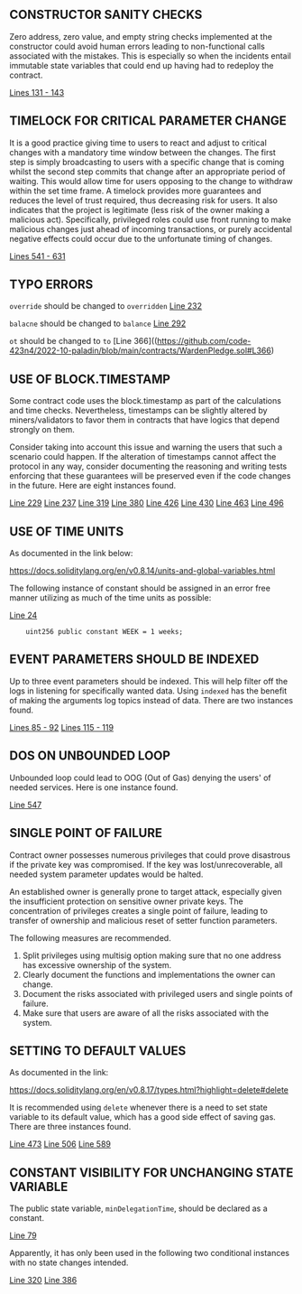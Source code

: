 ## CONSTRUCTOR SANITY CHECKS
Zero address, zero value, and empty string checks implemented at the constructor could avoid human errors leading to non-functional calls associated with the mistakes. This is especially so when the incidents entail immutable state variables that could end up having had to redeploy the contract.

[Lines 131 - 143](https://github.com/code-423n4/2022-10-paladin/blob/main/contracts/WardenPledge.sol#L131-L143)

## TIMELOCK FOR CRITICAL PARAMETER CHANGE
It is a good practice giving time to users to react and adjust to critical changes with a mandatory time window between the changes. The first step is simply broadcasting to users with a specific change that is coming whilst the second step commits that change after an appropriate period of waiting. This would allow time for users opposing to the change to withdraw within the set time frame. A timelock provides more guarantees and reduces the level of trust required, thus decreasing risk for users. It also indicates that the project is legitimate (less risk of the owner making a malicious act). Specifically, privileged roles could use front running to make malicious changes just ahead of incoming transactions, or purely accidental negative effects could occur due to the unfortunate timing of changes.

[Lines 541 - 631](https://github.com/code-423n4/2022-10-paladin/blob/main/contracts/WardenPledge.sol#L541-L631)

## TYPO ERRORS
`override` should be changed to `overridden`
[Line 232](https://github.com/code-423n4/2022-10-paladin/blob/main/contracts/WardenPledge.sol#L232)

`balacne` should be changed to `balance`
[Line 292](https://github.com/code-423n4/2022-10-paladin/blob/main/contracts/WardenPledge.sol#L292)

`ot` should be changed to `to`
[Line 366]((https://github.com/code-423n4/2022-10-paladin/blob/main/contracts/WardenPledge.sol#L366)

## USE OF BLOCK.TIMESTAMP
Some contract code uses the block.timestamp as part of the calculations and time checks. Nevertheless, timestamps can be slightly altered by miners/validators to favor them in contracts that have logics that depend strongly on them.

Consider taking into account this issue and warning the users that such a scenario could happen. If the alteration of timestamps cannot affect the protocol in any way, consider documenting the reasoning and writing tests enforcing that these guarantees will be preserved even if the code changes in the future. Here are eight instances found.

[Line 229](https://github.com/code-423n4/2022-10-paladin/blob/main/contracts/WardenPledge.sol#L229)
[Line 237](https://github.com/code-423n4/2022-10-paladin/blob/main/contracts/WardenPledge.sol#L237)
[Line 319](https://github.com/code-423n4/2022-10-paladin/blob/main/contracts/WardenPledge.sol#L319)
[Line 380](https://github.com/code-423n4/2022-10-paladin/blob/main/contracts/WardenPledge.sol#L380)
[Line 426](https://github.com/code-423n4/2022-10-paladin/blob/main/contracts/WardenPledge.sol#L426)
[Line 430](https://github.com/code-423n4/2022-10-paladin/blob/main/contracts/WardenPledge.sol#L430)
[Line 463](https://github.com/code-423n4/2022-10-paladin/blob/main/contracts/WardenPledge.sol#L463)
[Line 496](https://github.com/code-423n4/2022-10-paladin/blob/main/contracts/WardenPledge.sol#L496)

## USE OF TIME UNITS
As documented in the link below:

https://docs.soliditylang.org/en/v0.8.14/units-and-global-variables.html

The following instance of constant should be assigned in an error free manner utilizing as much of the time units as possible:

[Line 24](https://github.com/code-423n4/2022-10-paladin/blob/main/contracts/WardenPledge.sol#L24)

```
    uint256 public constant WEEK = 1 weeks;
```
## EVENT PARAMETERS SHOULD BE INDEXED
Up to three event parameters should be indexed. This will help filter off the logs in listening for specifically wanted data. Using `indexed` has the benefit of making the arguments log topics instead of data. There are two instances found.

[Lines 85 - 92](https://github.com/code-423n4/2022-10-paladin/blob/main/contracts/WardenPledge.sol#L85-L92)
[Lines 115 - 119](https://github.com/code-423n4/2022-10-paladin/blob/main/contracts/WardenPledge.sol#L115-L119)

## DOS ON UNBOUNDED LOOP
Unbounded loop could lead to OOG (Out of Gas) denying the users' of needed services. Here is one instance found.

[Line 547](https://github.com/code-423n4/2022-10-paladin/blob/main/contracts/WardenPledge.sol#L547)

## SINGLE POINT OF FAILURE
Contract owner possesses numerous privileges that could prove disastrous if the private key was compromised. If the key was lost/unrecoverable, all needed system parameter updates would be halted.

An established owner is generally prone to target attack, especially given the insufficient protection on sensitive owner private keys. The concentration of privileges creates a single point of failure, leading to transfer of ownership and malicious reset of setter function parameters.

The following measures are recommended.
1) Split privileges using multisig option making sure that no one address has excessive ownership of the system.
2) Clearly document the functions and implementations the owner can change.
3) Document the risks associated with privileged users and single points of failure.
4) Make sure that users are aware of all the risks associated with the system.

## SETTING TO DEFAULT VALUES
As documented in the link:

https://docs.soliditylang.org/en/v0.8.17/types.html?highlight=delete#delete

It is recommended using `delete` whenever there is a need to set state variable to its default value, which has a good side effect of saving gas. There are three instances found.

[Line 473](https://github.com/code-423n4/2022-10-paladin/blob/main/contracts/WardenPledge.sol#L473)
[Line 506](https://github.com/code-423n4/2022-10-paladin/blob/main/contracts/WardenPledge.sol#L506)
[Line 589](https://github.com/code-423n4/2022-10-paladin/blob/main/contracts/WardenPledge.sol#L589)

## CONSTANT VISIBILITY FOR UNCHANGING STATE VARIABLE
The public state variable, `minDelegationTime`, should be declared as a constant. 

[Line 79](https://github.com/code-423n4/2022-10-paladin/blob/main/contracts/WardenPledge.sol#L79)

Apparently, it has only been used in the following two conditional instances with no state changes intended.

[Line 320](https://github.com/code-423n4/2022-10-paladin/blob/main/contracts/WardenPledge.sol#L320)
[Line 386](https://github.com/code-423n4/2022-10-paladin/blob/main/contracts/WardenPledge.sol#L386)